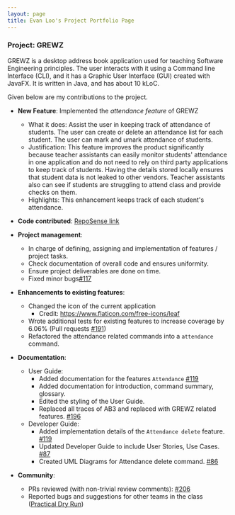 ```yaml
---
layout: page
title: Evan Loo's Project Portfolio Page
---
```


### Project: GREWZ

GREWZ is a desktop address book application used for teaching Software Engineering principles. The user interacts with it using a Command line Interface (CLI), and it has a Graphic User Interface (GUI) created with JavaFX. It is written in Java, and has about 10 kLoC.

Given below are my contributions to the project.

* **New Feature**: Implemented the *attendance feature* of GREWZ
    * What it does: Assist the user in keeping track of attendance of students. The user can create or delete an attendance list for each student. The user can mark and umark attendance of students.
    * Justification: This feature improves the product significantly because teacher assistants can easily monitor students' attendance in one application and do not need to rely on third party applications to keep track of students. Having the details stored locally ensures that student data is not leaked to other vendors. Teacher assistants also can see if students are struggling to attend class and provide checks on them. 
    * Highlights: This enhancement keeps track of each student's attendance.

* **Code contributed**: [RepoSense link](https://nus-cs2103-ay2223s1.github.io/tp-dashboard/?search=evande1&breakdown=true&sort=groupTitle&sortWithin=title&since=2022-09-16&timeframe=commit&mergegroup=&groupSelect=groupByRepos&checkedFileTypes=docs~functional-code~test-code~other)

* **Project management**:
    * In charge of defining, assigning and implementation of features / project tasks.
    * Check documentation of overall code and ensures uniformity.
    * Ensure project deliverables are done on time.
    * Fixed minor bugs[\#117](https://github.com/AY2223S1-CS2103T-W12-4/tp/pull/117)

* **Enhancements to existing features**:
    * Changed the icon of the current application
      * Credit: https://www.flaticon.com/free-icons/leaf
    * Wrote additional tests for existing features to increase coverage by 6.06% (Pull requests [\#191](https://github.com/AY2223S1-CS2103T-W12-4/tp/pull/191))
    * Refactored the attendance related commands into a ```attendance``` command.

* **Documentation**: 
    * User Guide:
        * Added documentation for the features `Attendance` [\#119](https://github.com/AY2223S1-CS2103T-W12-4/tp/pull/119)
        * Added documentation for introduction, command summary, glossary.
        * Edited the styling of the User Guide.
        * Replaced all traces of AB3 and replaced with GREWZ related features. [\#196](https://github.com/AY2223S1-CS2103T-W12-4/tp/pull/196)
    * Developer Guide:
        * Added implementation details of the `Attendance delete` feature. [\#119](https://github.com/AY2223S1-CS2103T-W12-4/tp/pull/119)
        * Updated Developer Guide to include User Stories, Use Cases. [\#87](https://github.com/AY2223S1-CS2103T-W12-4/tp/pull/87)
        * Created UML Diagrams for Attendance delete command. [\#86](https://github.com/AY2223S1-CS2103T-W12-4/tp/pull/86)

* **Community**:
    * PRs reviewed (with non-trivial review comments): [\#206]()
    * Reported bugs and suggestions for other teams in the class ([Practical Dry Run](https://github.com/Evande1/ped/issues))

